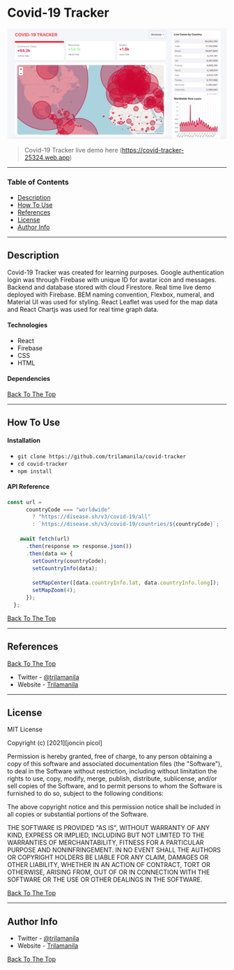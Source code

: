 # Covid-19 Tracker

![Project Image](/covid-tracker/public/project.jpg)

> Covid-19 Tracker live demo here (https://covid-tracker-25324.web.app)

---

### Table of Contents

- [Description](#description)
- [How To Use](#how-to-use)
- [References](#references)
- [License](#license)
- [Author Info](#author-info)

---

## Description

Covid-19 Tracker was created for learning purposes. Google authentication login was through Firebase with unique ID for avatar icon and messages. Backend and database stored with cloud Firestore. Real time live demo deployed with Firebase. BEM naming convention, Flexbox, numeral, and Material UI was used for styling. React Leaflet was used for the map data and React Chartjs was used for real time graph data.

#### Technologies

- React
- Firebase
- CSS
- HTML

#### Dependencies

[Back To The Top](#covid-tracker)

---

## How To Use

#### Installation

- `git clone https://github.com/trilamanila/covid-tracker`
- `cd covid-tracker`
- `npm install`

#### API Reference

```Javascript
const url =
      countryCode === "worldwide"
        ? "https://disease.sh/v3/covid-19/all"
        : `https://disease.sh/v3/covid-19/countries/${countryCode}`;

    await fetch(url)
      .then(response => response.json())
      .then(data => {
        setCountry(countryCode);
        setCountryInfo(data);

        setMapCenter([data.countryInfo.lat, data.countryInfo.long]);
        setMapZoom(4);
      });
  };
```

[Back To The Top](#covid-tracker)

---

## References

[Back To The Top](#covid-tracker)

- Twitter - [@trilamanila](https://twitter.com/trilamanila)
- Website - [Trilamanila](https://trilamanila.com)

---

## License

MIT License

Copyright (c) [2021][joncin picol]

Permission is hereby granted, free of charge, to any person obtaining a copy
of this software and associated documentation files (the "Software"), to deal
in the Software without restriction, including without limitation the rights
to use, copy, modify, merge, publish, distribute, sublicense, and/or sell
copies of the Software, and to permit persons to whom the Software is
furnished to do so, subject to the following conditions:

The above copyright notice and this permission notice shall be included in all
copies or substantial portions of the Software.

THE SOFTWARE IS PROVIDED "AS IS", WITHOUT WARRANTY OF ANY KIND, EXPRESS OR
IMPLIED, INCLUDING BUT NOT LIMITED TO THE WARRANTIES OF MERCHANTABILITY,
FITNESS FOR A PARTICULAR PURPOSE AND NONINFRINGEMENT. IN NO EVENT SHALL THE
AUTHORS OR COPYRIGHT HOLDERS BE LIABLE FOR ANY CLAIM, DAMAGES OR OTHER
LIABILITY, WHETHER IN AN ACTION OF CONTRACT, TORT OR OTHERWISE, ARISING FROM,
OUT OF OR IN CONNECTION WITH THE SOFTWARE OR THE USE OR OTHER DEALINGS IN THE
SOFTWARE.

[Back To The Top](#covid-tracker)

---

## Author Info

- Twitter - [@trilamanila](https://twitter.com/trilamanila)
- Website - [Trilamanila](https://trilamanila.com)

[Back To The Top](#covid-tracker)
